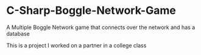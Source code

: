 # C-Sharp-Boggle-Network-Game
A Multiple Boggle Network game that connects over the network and has a database

This is a project I worked on a partner in a college class
